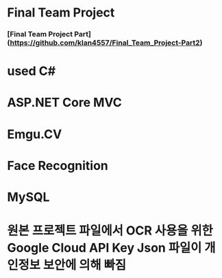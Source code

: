 # Final Team Project
### [Final Team Project Part] (https://github.com/klan4557/Final_Team_Project-Part2)
# used C#
# ASP.NET Core MVC
# Emgu.CV
# Face Recognition
# MySQL
# 원본 프로젝트 파일에서 OCR 사용을 위한 Google Cloud API Key Json 파일이 개인정보 보안에 의해 빠짐 
